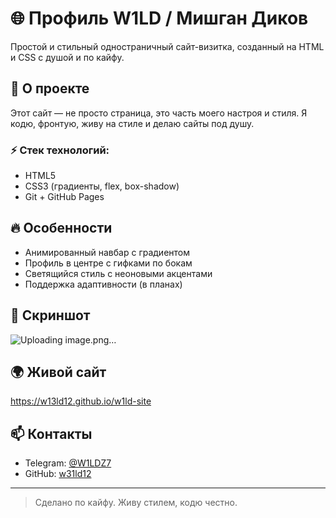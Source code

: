 # 🌐 Профиль W1LD / Мишган Диков

Простой и стильный одностраничный сайт-визитка, созданный на HTML и CSS с душой и по кайфу.

## 🚀 О проекте
Этот сайт — не просто страница, это часть моего настроя и стиля. Я кодю, фронтую, живу на стиле и делаю сайты под душу.

### ⚡ Стек технологий:
- HTML5
- CSS3 (градиенты, flex, box-shadow)
- Git + GitHub Pages

## 🔥 Особенности
- Анимированный навбар с градиентом
- Профиль в центре с гифками по бокам
- Светящийся стиль с неоновыми акцентами
- Поддержка адаптивности (в планах)

## 📸 Скриншот
![Uploading image.png…]()


## 🌍 Живой сайт
https://w13ld12.github.io/w1ld-site

## 📫 Контакты
- Telegram: [@W1LDZ7](https://t.me/W1LDZ7)
- GitHub: [w31ld12](https://github.com/w31ld12)

---

> Сделано по кайфу. Живу стилем, кодю честно.
